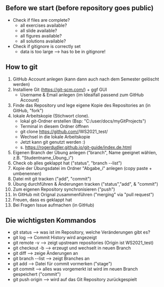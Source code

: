 ## Before we start (before repository goes public)

* Check if files are complete?
  * all exercises available?
  * all slide available?
  * all figures available?
  * all solutions available?
* Check if gitignore is correctly set 
  * data is too large --> has to be in gitignore!

## How to git

1) GitHub Account anlegen (kann dann auch nach dem Semester gelöscht werden)
2) Installiere Git (https://git-scm.com/) + ggf GUI
    * Username & Email anlegen (im Idealfall passend zum GitHub Account)
3) Finde das Repository und lege eigene Kopie des Repositories an (in GitHub, "fork")
4) lokale Arbeitskopie (Stichwort clone).
    * lokal git-Ordner erstellen (Bsp: "C:/user/docs/myGitProjects")
    * Terminal in diesem Ordner öffnen
    * git clone https://github.com/<username>/WS2021_test/
    * Wechsel in die lokale Arbeitskopie
    * Jetzt kann git genutzt werden :)
    * s. https://rogerdudler.github.io/git-guide/index.de.html
5) Eigenen Branch der Übung anlegen ("branch", Name geeignet wählen, z.B. "Studentname_Übung_i")
6) Check ob alles geklappt hat ("status", "branch --list")
7) Kopie der Übungsdatei im Ordner "Abgabe_i" anlegen (copy paste + umbenennen)
8) Datei mit git tracken ("add", "commit")
9) Übung durchführen & Änderungen tracken ("status","add", & "commit")
10) Zum eigenen Repository synchronisieren ("push")
11) In GitHub mit Orignal zusammenführen ("merging" via "pull request")
12) Freuen, dass es geklappt hat
13) Bei Fragen Issue aufmachen (in GitHub)

## Die wichtigsten Kommandos
 
* git status --> was ist im Repository, welche Veränderungen gibt es?
* git log --> Commit History wird angezeigt
* git remote -v --> zeigt upstream repositories (Origin ist WS2021_test)
* git checkout -b <branch> --> erzeugt und wechselt in neuen Branch
* git diff <Datei> --> zeige Änderungen an
* git branch --list --> zeigt Branches an
* git add <Datei> --> Datei für commit vormerken ("stage")
* git commit --> alles was vorgemerkt ist wird im neuen Branch gespeichert ("commit")
* git push origin <Branchname> --> wird auf das Git Repository zurückgespielt
